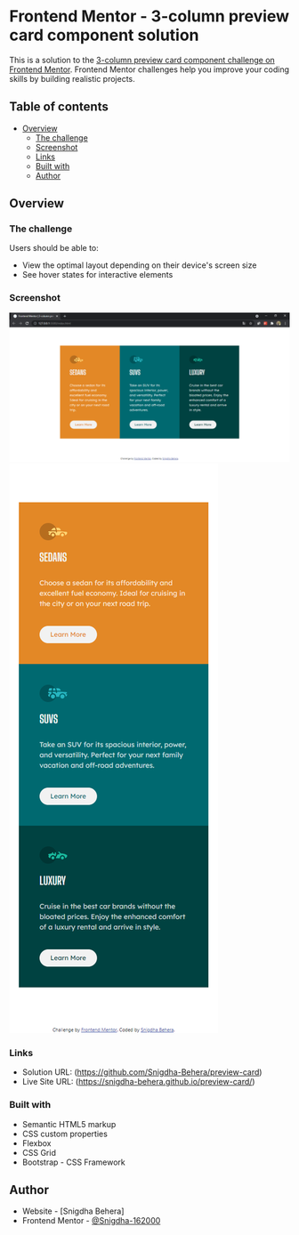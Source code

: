 # Frontend Mentor - 3-column preview card component solution

This is a solution to the [3-column preview card component challenge on Frontend Mentor](https://www.frontendmentor.io/challenges/3column-preview-card-component-pH92eAR2-). Frontend Mentor challenges help you improve your coding skills by building realistic projects. 

## Table of contents

- [Overview](#overview)
  - [The challenge](#the-challenge)
  - [Screenshot](#screenshot)
  - [Links](#links)
  - [Built with](#built-with)
  - [Author](#author)

## Overview

### The challenge

Users should be able to:

- View the optimal layout depending on their device's screen size
- See hover states for interactive elements

### Screenshot

![Desktop version](./screenshots/desktop_version.png)
![Mobile version](./screenshots/mobile_version.png)

### Links

- Solution URL: (https://github.com/Snigdha-Behera/preview-card)
- Live Site URL: (https://snigdha-behera.github.io/preview-card/)

### Built with

- Semantic HTML5 markup
- CSS custom properties
- Flexbox
- CSS Grid
- Bootstrap - CSS Framework


## Author

- Website - [Snigdha Behera]
- Frontend Mentor - [@Snigdha-162000](https://www.frontendmentor.io/profile/Snigdha-162000)





